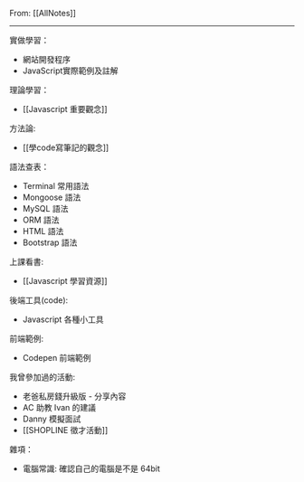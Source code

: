 From: [[AllNotes]]

---

實做學習：
* 網站開發程序
* JavaScript實際範例及註解

理論學習：
* [[Javascript 重要觀念]]

方法論: 
* [[學code寫筆記的觀念]]

語法查表：
* Terminal 常用語法
* Mongoose 語法
* MySQL 語法
* ORM 語法
* HTML 語法
* Bootstrap 語法


上課看書: 
* [[Javascript 學習資源]]


後端工具(code):
* Javascript 各種小工具


前端範例:
* Codepen 前端範例


我曾參加過的活動:
* 老爸私房錢升級版 - 分享內容
* AC 助教 Ivan 的建議
* Danny 模擬面試
* [[SHOPLINE 徵才活動]]


雜項：
* 電腦常識: 確認自己的電腦是不是 64bit